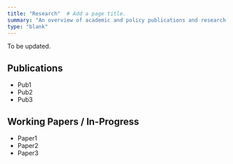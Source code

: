 ```yaml
---
title: "Research"  # Add a page title.
summary: "An overview of academic and policy publications and research."
type: "blank"  
---
```


To be updated. <br>


## Publications <br>
- Pub1
- Pub2
- Pub3

## Working Papers / In-Progress <br>

- Paper1
- Paper2
- Paper3

